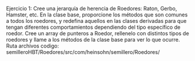Ejercicio 1: Cree una jerarquía de herencia de Roedores: Raton, Gerbo, Hamster, etc. En la clase base, proporcione los métodos que son comunes a todos los roedores, y redefina aquellos en las clases derivadas para que tengan diferentes comportamientos dependiendo del tipo específico de roedor. Cree un array de punteros a Roedor, rellenelo con distintos tipos de roedores y llame a los métodos de la clase base para ver lo que ocurre.   Ruta archivos codigo: semilleroHBT/Roedores/src/com/heinsohn/semillero/Roedores/
